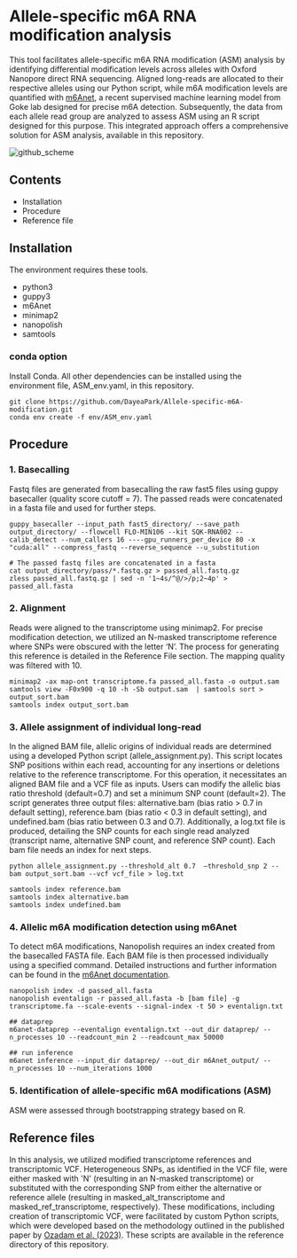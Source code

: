 
# Allele-specific m6A RNA modification analysis 

This tool facilitates allele-specific m6A RNA modification (ASM) analysis by identifying differential modification levels across alleles with Oxford Nanopore direct RNA sequencing. Aligned long-reads are allocated to their respective alleles using our Python script, while m6A modification levels are quantified with [m6Anet](https://m6anet.readthedocs.io/en/latest/), a recent supervised machine learning model from Goke lab designed for precise m6A detection. Subsequently, the data from each allele read group are analyzed to assess ASM using an R script designed for this purpose. This integrated approach offers a comprehensive solution for ASM analysis, available in this repository.

![github_scheme](https://github.com/DayeaPark/Allele-specific-m6A-modification/assets/99752377/aa39b0f8-e6bc-45d4-8dca-c160e8aa6196)

## Contents 
* Installation 
* Procedure 
* Reference file

## Installation 
The environment requires these tools. 
* python3
* guppy3 
* m6Anet 
* minimap2
* nanopolish
* samtools

### conda option
Install  Conda.
All other dependencies can be installed using the environment file, ASM_env.yaml, in this repository.

```
git clone https://github.com/DayeaPark/Allele-specific-m6A-modification.git  
conda env create -f env/ASM_env.yaml
```

## Procedure 

### 1. Basecalling
Fastq files are generated from basecalling the raw fast5 files using guppy basecaller (quality score cutoff = 7). The passed reads were concatenated in a fasta file and used for further steps.  

```
guppy_basecaller --input_path fast5_directory/ --save_path output_directory/ --flowcell FLO-MIN106 --kit SQK-RNA002 --calib_detect --num_callers 16 ----gpu_runners_per_device 80 -x "cuda:all" --compress_fastq --reverse_sequence --u_substitution

# The passed fastq files are concatenated in a fasta
cat output_directory/pass/*.fastq.gz > passed_all.fastq.gz
zless passed_all.fastq.gz | sed -n '1~4s/^@/>/p;2~4p' > passed_all.fasta
```

### 2. Alignment 
Reads were aligned to the transcriptome using minimap2. For precise modification detection, we utilized an N-masked transcriptome reference where SNPs were obscured with the letter ‘N’. The process for generating this reference is detailed in the Reference File section. The mapping quality was filtered with 10. 

```
minimap2 -ax map-ont transcriptome.fa passed_all.fasta -o output.sam
samtools view -F0x900 -q 10 -h -Sb output.sam  | samtools sort > output_sort.bam
samtools index output_sort.bam
```

### 3. Allele assignment of individual long-read 
In the aligned BAM file, allelic origins of individual reads are determined using a developed Python script (allele_assignment.py). This script locates SNP positions within each read, accounting for any insertions or deletions relative to the reference transcriptome. For this operation, it necessitates an aligned BAM file and a VCF file as inputs. Users can modify the allelic bias ratio threshold (default=0.7) and set a minimum SNP count (default=2). The script generates three output files: alternative.bam (bias ratio > 0.7 in default setting), reference.bam (bias ratio < 0.3 in default setting), and undefined.bam (bias ratio between 0.3 and 0.7). Additionally, a log.txt file is produced, detailing the SNP counts for each single read analyzed (transcript name, alternative SNP count, and reference SNP count). Each bam file needs an index for next steps. 

```
python allele_assignment.py --threshold_alt 0.7  –threshold_snp 2 --bam output_sort.bam --vcf vcf_file > log.txt

samtools index reference.bam
samtools index alternative.bam 
samtools index undefined.bam 

```

### 4. Allelic m6A modification detection using m6Anet 

To detect m6A modifications, Nanopolish requires an index created from the basecalled FASTA file. Each BAM file is then processed individually using a specified command. Detailed instructions and further information can be found in the [m6Anet documentation](https://m6anet.readthedocs.io/en/latest/). 

```
nanopolish index -d passed_all.fasta
nanopolish eventalign -r passed_all.fasta -b [bam file] -g transcriptome.fa --scale-events --signal-index -t 50 > eventalign.txt

## dataprep
m6anet-dataprep --eventalign eventalign.txt --out_dir dataprep/ --n_processes 10 --readcount_min 2 --readcount_max 50000

## run inference 
m6anet inference --input_dir dataprep/ --out_dir m6Anet_output/ --n_processes 10 --num_iterations 1000

```
### 5. Identification of allele-specific m6A modifications (ASM)
ASM were assessed through bootstrapping strategy based on R. 

## Reference files 
In this analysis, we utilized modified transcriptome references and transcriptomic VCF. Heterogeneous SNPs, as identified in the VCF file, were either masked with 'N' (resulting in an N-masked transcriptome) or substituted with the corresponding SNP from either the alternative or reference allele (resulting in masked_alt_transcriptome and masked_ref_transcriptome, respectively). These modifications, including creation of transcriptomic VCF, were facilitated by custom Python scripts, which were developed based on the methodology outlined in the published paper by [Ozadam et al. (2023)](https://www.nature.com/articles/s41586-023-06228-9). These scripts are available in the reference directory of this repository.
